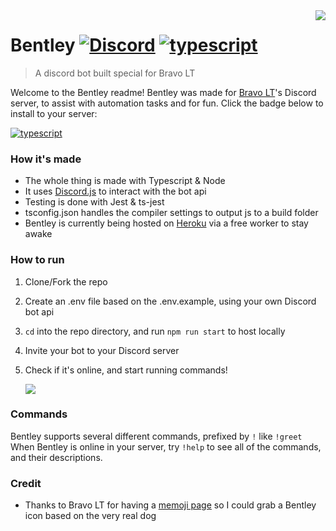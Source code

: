 <img src="repoResources/icon.png" align="right" />

# Bentley [![Discord](https://img.shields.io/discord/844365328574054420.svg?label=&logo=discord&logoColor=ffffff&color=7389D8&labelColor=6A7EC2)](https://discord.gg/qt6WTfyZCd) [![typescript](https://img.shields.io/badge/made%20with-typescript-blue)](https://img.shields.io/badge/made%20with-typescript-blue)

> A discord bot built special for Bravo LT

Welcome to the Bentley readme! Bentley was made for [Bravo LT](https://www.bravolt.com/)'s Discord server, to assist with automation tasks and for fun. Click the badge below to install to your server:

[![typescript](https://img.shields.io/badge/Click%20Me-To%20Install%20Bot-9cf)](https://discord.com/api/oauth2/authorize?client_id=876206083461505025&permissions=8&scope=bot)

### How it's made

- The whole thing is made with Typescript & Node
- It uses [Discord.js](https://discord.js.org/#/) to interact with the bot api
- Testing is done with Jest & ts-jest
- tsconfig.json handles the compiler settings to output js to a build folder
- Bentley is currently being hosted on [Heroku](https://www.heroku.com/) via a free worker to stay awake

### How to run

1. Clone/Fork the repo
2. Create an .env file based on the .env.example, using your own Discord bot api
3. `cd` into the repo directory, and run `npm run start` to host locally
4. Invite your bot to your Discord server
5. Check if it's online, and start running commands!

   <img src="repoResources/onlineScreenshot.png" />

### Commands

Bentley supports several different commands, prefixed by `!` like `!greet`
When Bentley is online in your server, try `!help` to see all of the commands, and their descriptions.

### Credit

- Thanks to Bravo LT for having a [memoji page](https://www.bravolt.com/about-us) so I could grab a Bentley icon based on the very real dog
